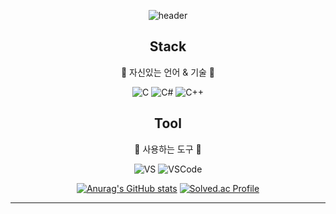  <div align=center>
  
![header](https://capsule-render.vercel.app/api?type=waving&color=auto&height=300&section=header&text=Minseok%20Kim&fontSize=90)
 
## Stack
👻 자신있는 언어 & 기술 👻

![C](https://img.shields.io/badge/C-%2300599C.svg?style=for-the-badge&logo=c&logoColor=white)
![C#](https://img.shields.io/badge/C%23-%23239120.svg?style=for-the-badge&logo=c-sharp&logoColor=white)
![C++](https://img.shields.io/badge/C++-%2300599C.svg?style=for-the-badge&logo=c%2B%2B&logoColor=white)

## Tool
👻 사용하는 도구 👻
 
![VS](https://img.shields.io/badge/VS-%235C2D91.svg?style=for-the-badge&logo=Visual%20Studio&logoColor=white)
![VSCode](https://img.shields.io/badge/VS%20Code-%23007ACC.svg?style=for-the-badge&logo=Visual%20Studio%20Code&logoColor=white)
 
[![Anurag's GitHub stats](https://github-readme-stats.vercel.app/api?username=Ellimis&show_icons=true&theme=gruvbox_light)](https://github.com/anuraghazra/github-readme-stats)
[![Solved.ac Profile](http://mazassumnida.wtf/api/v2/generate_badge?boj=planetside2)](https://solved.ac/planetside2)

---
